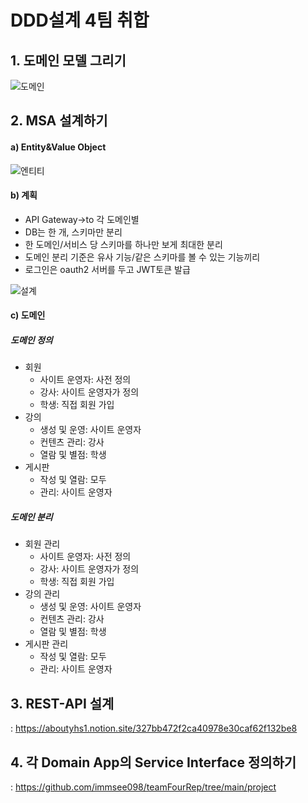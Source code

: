 # DDD설계 4팀 취합

## 1. 도메인 모델 그리기
![도메인](https://user-images.githubusercontent.com/53042885/164647974-3815559b-298f-44f7-b7ba-d67c26d89320.jpg)

## 2. MSA 설계하기
#### a) Entity&Value Object
![엔티티](https://user-images.githubusercontent.com/53042885/164648463-b47d5977-7357-4aad-b090-4bf4681bdd97.png)

#### b) 계획
- API Gateway→to 각 도메인별
- DB는 한 개, 스키마만 분리
- 한 도메인/서비스 당 스키마를 하나만 보게 최대한 분리
- 도메인 분리 기준은 유사 기능/같은 스키마를 볼 수 있는 기능끼리
- 로그인은 oauth2 서버를 두고 JWT토큰 발급


![설계](https://aboutyhs1.notion.site/image/https%3A%2F%2Fs3-us-west-2.amazonaws.com%2Fsecure.notion-static.com%2Fee7e6e63-803f-4ed8-88fc-a97f1f9c7589%2Fs.drawio.png?table=block&id=d6c82853-290d-491f-a40d-e0ce700a288c&spaceId=2d170995-884c-45e9-8e7b-86359b2e2ef9&width=1120&userId=&cache=v2)


#### c) 도메인
##### 도메인 정의
- 회원
  - 사이트 운영자: 사전 정의
  - 강사: 사이트 운영자가 정의
  - 학생: 직접 회원 가입 
- 강의
  - 생성 및 운영: 사이트 운영자
  - 컨텐츠 관리: 강사
  - 열람 및 별점: 학생
- 게시판
  - 작성 및 열람: 모두
  - 관리: 사이트 운영자


##### 도메인 분리
- 회원 관리
  - 사이트 운영자: 사전 정의
  - 강사: 사이트 운영자가 정의
  - 학생: 직접 회원 가입
- 강의 관리
  - 생성 및 운영: 사이트 운영자
  - 컨텐츠 관리: 강사
  - 열람 및 별점: 학생
- 게시판 관리
  - 작성 및 열람: 모두
  - 관리: 사이트 운영자




## 3. REST-API 설계
: https://aboutyhs1.notion.site/327bb472f2ca40978e30caf62f132be8

## 4. 각 Domain App의 Service Interface 정의하기
: https://github.com/immsee098/teamFourRep/tree/main/project
